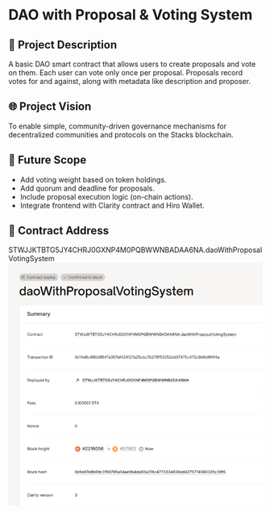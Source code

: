# DAO with Proposal & Voting System

## 📌 Project Description
A basic DAO smart contract that allows users to create proposals and vote on them. Each user can vote only once per proposal. Proposals record votes for and against, along with metadata like description and proposer.

## 🌐 Project Vision
To enable simple, community-driven governance mechanisms for decentralized communities and protocols on the Stacks blockchain.    

## 🚀 Future Scope
- Add voting weight based on token holdings.
- Add quorum and deadline for proposals.
- Include proposal execution logic (on-chain actions).
- Integrate frontend with Clarity contract and Hiro Wallet.

## 🔗 Contract Address
STWJJKTBTG5JY4CHRJ0GXNP4M0PQBWWNBADAA6NA.daoWithProposalVotingSystem
![alt text](image.png)

